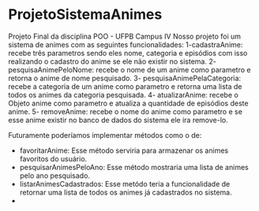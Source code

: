 # ProjetoSistemaAnimes
 Projeto Final da disciplina POO - UFPB Campus IV
 Nosso projeto foi um sistema de animes com as seguintes funcionalidades:
 1-cadastraAnime: recebe três parametros sendo eles nome, categoria e episódios com isso realizando o cadastro do anime se ele não existir no sistema.
 2- pesquisaAnimePeloNome: recebe o nome de um anime como parametro e retorna o anime de nome pesquisado.
 3- pesquisaAnimePelaCategoria: recebe a categoria de um anime como parametro e retorna uma lista de todos os animes da categoria pesquisada.
 4- atualizarAnime: recebe o Objeto anime como parametro e atualiza a quantidade de episódios deste anime.
 5- removeAnime: recebe o nome do anime como parametro e se esse anime existir no banco de dados do sistema ele ira remove-lo.
 
 Futuramente poderíamos implementar métodos como o de:
- favoritarAnime: Esse método serviria para armazenar os animes favoritos do usuário.
- pesquisarAnimesPeloAno: Esse método mostraria uma lista de animes pelo ano pesquisado.
- listarAnimesCadastrados: Esse metódo teria a funcionalidade de retornar uma lista de todos os animes já cadastrados no sistema.
- 
